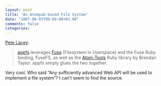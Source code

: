 ```yaml
---
layout: post
title: "An Atompub-based File System"
date: "2007-08-03T09:09:00+01:00"
comments: false
categories: 
---
```


<p><a href="http://wanderingbarque.com/nonintersecting/2007/08/02/mounting-atompub-resources-locally/">Pete Lacey</a>:</p>

<blockquote>
<p><a href="http://wanderingbarque.com/appfs/using_appfs.html">appfs</a> leverages <a href="http://fuse.sourceforge.net/">Fuse</a> (Filesystem in Userspace) and the Fuse Ruby binding, FuseFS, as well as the <a href="http://code.necronomicorp.com/trac/atom-tools">Atom-Tools</a> Ruby library by Brendan Taylor. appfs simply glues the two together.</p>
</blockquote>

<p>Very cool. Who said &#8220;Any sufficiently advanced Web API will be used to implement a file system&#8221;? I can&#8217;t seem to find the source.</p>


